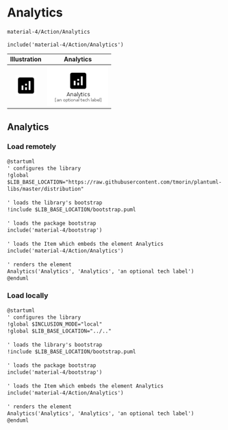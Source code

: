 # Analytics


```text
material-4/Action/Analytics
```

```text
include('material-4/Action/Analytics')
```



| Illustration | Analytics |
| :---: | :---: |
| ![illustration for Illustration](../../material-4/Action/Analytics.png) | ![illustration for Analytics](../../material-4/Action/Analytics.Local.png) |




## Analytics

### Load remotely
```plantuml
@startuml
' configures the library
!global $LIB_BASE_LOCATION="https://raw.githubusercontent.com/tmorin/plantuml-libs/master/distribution"

' loads the library's bootstrap
!include $LIB_BASE_LOCATION/bootstrap.puml

' loads the package bootstrap
include('material-4/bootstrap')

' loads the Item which embeds the element Analytics
include('material-4/Action/Analytics')

' renders the element
Analytics('Analytics', 'Analytics', 'an optional tech label')
@enduml
```

### Load locally
```plantuml
@startuml
' configures the library
!global $INCLUSION_MODE="local"
!global $LIB_BASE_LOCATION="../.."

' loads the library's bootstrap
!include $LIB_BASE_LOCATION/bootstrap.puml

' loads the package bootstrap
include('material-4/bootstrap')

' loads the Item which embeds the element Analytics
include('material-4/Action/Analytics')

' renders the element
Analytics('Analytics', 'Analytics', 'an optional tech label')
@enduml
```

